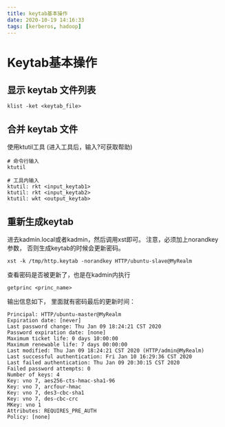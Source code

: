 ```yaml
---
title: keytab基本操作
date: 2020-10-19 14:16:33
tags: [kerberos, hadoop]
---
```


# Keytab基本操作

## 显示 keytab 文件列表
```
klist -ket <keytab_file>
```

## 合并 keytab 文件
使用ktutil工具 (进入工具后，输入?可获取帮助)
```
# 命令行输入
ktutil

# 工具内输入
ktutil: rkt <input_keytab1>
ktutil: rkt <input_keytab2>
ktutil: wkt <output_keytab>
```



## 重新生成keytab
进去kadmin.local或者kadmin，然后调用xst即可。
注意，必须加上norandkey参数， 否则生成keytab的时候会更新密码。


```
xst -k /tmp/http.keytab -norandkey HTTP/ubuntu-slave@MyRealm
```
查看密码是否被更新了，也是在kadmin内执行
```
getprinc <princ_name>

```
输出信息如下， 里面就有密码最后的更新时间：
```
Principal: HTTP/ubuntu-master@MyRealm
Expiration date: [never]
Last password change: Thu Jan 09 18:24:21 CST 2020
Password expiration date: [none]
Maximum ticket life: 0 days 10:00:00
Maximum renewable life: 7 days 00:00:00
Last modified: Thu Jan 09 18:24:21 CST 2020 (HTTP/admin@MyRealm)
Last successful authentication: Fri Jan 10 16:29:36 CST 2020
Last failed authentication: Thu Jan 09 20:30:15 CST 2020
Failed password attempts: 0
Number of keys: 4
Key: vno 7, aes256-cts-hmac-sha1-96
Key: vno 7, arcfour-hmac
Key: vno 7, des3-cbc-sha1
Key: vno 7, des-cbc-crc
MKey: vno 1
Attributes: REQUIRES_PRE_AUTH
Policy: [none]
```
